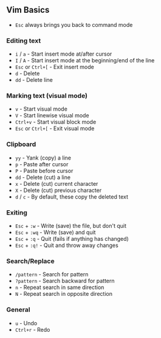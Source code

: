 ## Vim Basics

- `Esc` always brings you back to command mode

### Editing text

- `i` / `a` - Start insert mode at/after cursor
- `I` / `A` - Start insert mode at the beginning/end of the line
- `Esc` or `Ctrl+[` - Exit insert mode
- `d` - Delete
- `dd` - Delete line

### Marking text (visual mode)

- `v` - Start visual mode
- `V` - Start linewise visual mode
- `Ctrl+v` - Start visual block mode
- `Esc` or `Ctrl+[` - Exit visual mode

### Clipboard

- `yy` - Yank (copy) a line
- `p` - Paste after cursor
- `P` - Paste before cursor
- `dd` - Delete (cut) a line
- `x` - Delete (cut) current character
- `X` - Delete (cut) previous character
- `d` / `c` - By default, these copy the deleted text

### Exiting

- `Esc` + `:w` - Write (save) the file, but don't quit
- `Esc` + `:wq` - Write (save) and quit
- `Esc` + `:q` - Quit (fails if anything has changed)
- `Esc` + `:q!` - Quit and throw away changes

### Search/Replace

- `/pattern` - Search for pattern
- `?pattern` - Search backward for pattern
- `n` - Repeat search in same direction
- `N` - Repeat search in opposite direction

### General

- `u` - Undo
- `Ctrl+r` - Redo